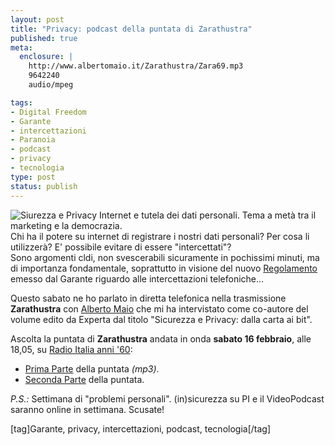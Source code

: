 ```yaml
--- 
layout: post
title: "Privacy: podcast della puntata di Zarathustra"
published: true
meta: 
  enclosure: |
    http://www.albertomaio.it/Zarathustra/Zara69.mp3
    9642240
    audio/mpeg

tags: 
- Digital Freedom
- Garante
- intercettazioni
- Paranoia
- podcast
- privacy
- tecnologia
type: post
status: publish
---
```

![Siurezza e Privacy](http://bp1.blogger.com/_BKK0Jz1oW30/R7douZN__jI/AAAAAAAAANo/zSL7eFf_qZM/s200/DallaCartaAiBit_big.gif)
Internet e tutela dei dati personali. Tema a metà tra il marketing e la democrazia.  
Chi ha il potere su internet di registrare i nostri dati personali? Per cosa li utilizzerà? E' possibile evitare di essere "intercettati"?  
Sono argomenti cldi, non svescerabili sicuramente in pochissimi minuti, ma di importanza fondamentale, soprattutto in visione del nuovo [Regolamento][3] emesso dal Garante riguardo alle intercettazioni telefoniche...  
  
Questo sabato ne ho parlato in diretta telefonica nella trasmissione **Zarathustra** con [Alberto Maio][1] che mi ha intervistato come co-autore del volume edito da Experta dal titolo "Sicurezza e Privacy: dalla carta ai bit".  
  
Ascolta la puntata di **Zarathustra** andata in onda **sabato 16 febbraio**, alle 18,05, su [Radio Italia anni '60][2]:  

* [Prima Parte](http://www.albertomaio.it/Zarathustra/Zara69.mp3) della puntata *(mp3)*.
* [Seconda Parte](http://www.albertomaio.it/Zarathustra/Zara692.mp3) della puntata.  
  
*P.S.:* Settimana di "problemi personali". (in)sicurezza su PI e il VideoPodcast saranno online in settimana. Scusate! 

[tag]Garante, privacy, intercettazioni, podcast, tecnologia[/tag]
  
[1]: http://albertomaio.blogspot.com/2008/02/privacy-in-rete-chi-ci-osserva.html
[2]: http://www.radioitaliaanni60.it/ 
[3]: http://www.garanteprivacy.it/garante/doc.jsp?ID=1485429
 
